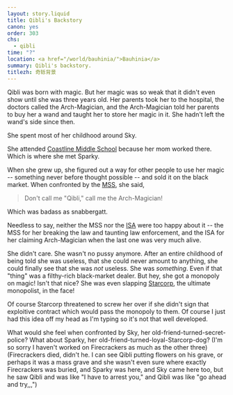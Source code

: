 ```yaml
---
layout: story.liquid
title: Qibli's Backstory
canon: yes
order: 303
chs:
  - qibli
time: "?"
location: <a href="/world/bauhinia/">Bauhinia</a>
summary: Qibli's backstory.
titlezh: 奇轹背景
---
```


Qibli was born with magic. But her magic was so weak that it didn't even show until she was three years old. Her parents took her to the hospital, the doctors called the Arch-Magician, and the Arch-Magician told her parents to buy her a wand and taught her to store her magic in it. She hadn't left the wand's side since then.

She spent most of her childhood around Sky.

She attended [Coastline Middle School](/world/bauhinia/coastline/cms/) because her mom worked there. Which is where she met Sparky.

When she grew up, she figured out a way for other people to use her magic -- something never before thought possible -- and sold it on the black market. When confronted by the [MSS](/world/bauhinia/mss/), she said,

> Don't call me "Qibli," call me the Arch-Magician!

Which was badass as snabbergatt.

Needless to say, neither the MSS nor the [ISA](/world/isa/) were too happy about it -- the MSS for her breaking the law and taunting law enforcement, and the ISA for her claiming Arch-Magician when the last one was very much alive.

She didn't care. She wasn't no pussy anymore. After an entire childhood of being told she was useless, that she could never amount to anything, she could finally see that she was *not* useless. She was *something*. Even if that "thing" was a filthy-rich black-market dealer. But hey, she got a monopoly on magic! Isn't that nice? She was even slapping [Starcorp](/world/bauhinia/starcorp/), the ultimate monopolist, in the face!

Of course Starcorp threatened to screw her over if she didn't sign that exploitive contract which would pass the monopoly to them. Of course I just had this idea off my head as I'm typing so it's not that well developed.

What would she feel when confronted by Sky, her old-friend-turned-secret-police? What about Sparky, her old-friend-turned-loyal-Starcorp-dog? (I'm so sorry I haven't worked on Firecrackers as much as the other three) (Firecrackers died, didn't he. I can see Qibli putting flowers on his grave, or perhaps it was a mass grave and she wasn't even sure where exactly Firecrackers was buried, and Sparky was here, and Sky came here too, but he saw Qibli and was like "I have to arrest you," and Qibli was like "go ahead and try,,,")
